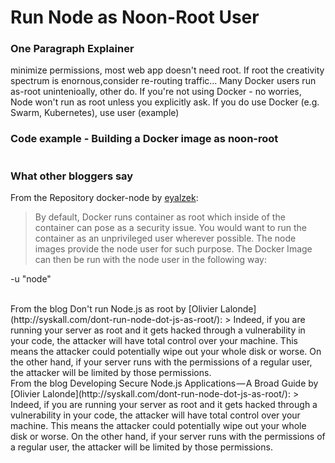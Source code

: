 # Run Node as Noon-Root User

### One Paragraph Explainer
minimize permissions, most web app doesn't need root. If root the creativity spectrum is enornous,consider re-routing traffic... Many Docker users run as-root unintenioally, other do. If you're not using Docker - no worries, Node won't run as root unless you explicitly ask. If you do use Docker (e.g. Swarm, Kubernetes), use user (example)


### Code example - Building a Docker image as noon-root
```javascript
```

### What other bloggers say
From the Repository docker-node by [eyalzek](https://github.com/nodejs/docker-node/blob/master/docs/BestPractices.md#non-root-user):
> By default, Docker runs container as root which inside of the container can pose as a security issue. You would want to run the container as an unprivileged user wherever possible. The node images provide the node user for such purpose. The Docker Image can then be run with the node user in the following way:

-u "node"

<br/>
From the blog Don't run Node.js as root by [Olivier Lalonde](http://syskall.com/dont-run-node-dot-js-as-root/):
> Indeed, if you are running your server as root and it gets hacked through a vulnerability in your code, the attacker will have total control over your machine. This means the attacker could potentially wipe out your whole disk or worse. On the other hand, if your server runs with the permissions of a regular user, the attacker will be limited by those permissions.

<br/>
From the blog Developing Secure Node.js Applications — A Broad Guide by [Olivier Lalonde](http://syskall.com/dont-run-node-dot-js-as-root/):
> Indeed, if you are running your server as root and it gets hacked through a vulnerability in your code, the attacker will have total control over your machine. This means the attacker could potentially wipe out your whole disk or worse. On the other hand, if your server runs with the permissions of a regular user, the attacker will be limited by those permissions.

